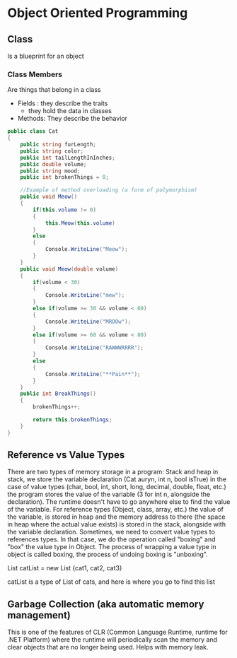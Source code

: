 # Object Oriented Programming

## Class
Is a blueprint for an object

### Class Members
Are things that belong in a class
- Fields : they describe the traits
    - they hold the data in classes
- Methods: They describe the behavior

```csharp
public class Cat
{
    public string furLength;
    public string color;
    public int tailLengthInInches;
    public double volume;
    public string mood;
    public int brokenThings = 0;

    //Example of method overloading (a form of polymorphism)
    public void Meow()
    {
        if(this.volume != 0)
        {
            this.Meow(this.volume)
        }
        else
        {
            Console.WriteLine("Meow");
        }
    }
    public void Meow(double volume)
    {
        if(volume < 30) 
        { 
            Console.WriteLine("mew");
        }
        else if(volume >= 30 && volume < 60)
        {
            Console.WriteLine("MROOw");
        }
        else if(volume >= 60 && volume < 80)
        {
            Console.WriteLine("RAWWWRRRR");
        }
        else
        {
            Console.WriteLine("**Pain**");
        }
    }
    public int BreakThings()
    {
        brokenThings++;

        return this.brokenThings;
    }
}

```

## Reference vs Value Types
There are two types of memory storage in a program: Stack and heap
in stack, we store the variable declaration (Cat auryn, int n, bool isTrue)
in the case of value types (char, bool, int, short, long, decimal, double, float, etc.) the program stores the value of the variable (3 for int n, alongside the declaration). The runtime doesn't have to go anywhere else to find the value of the variable.
For reference types (Object, class, array, etc.) the value of the variable, is stored in heap and the memory address to there (the space in heap where the actual value exists) is stored in the stack, alongside with the variable declaration.
Sometimes, we need to convert value types to references types. In that case, we do the operation called "boxing" and "box" the value type in Object. The process of wrapping a value type in object is called boxing, the process of undoing boxing is "unboxing".

List<Cat> catList = new List<Cat> {cat1, cat2, cat3}

catList is a type of List of cats, and here is where you go to find this list

## Garbage Collection (aka automatic memory management)
This is one of the features of CLR (Common Language Runtime, runtime for .NET Platform) where the runtime will periodically scan the memory and clear objects that are no longer being used. Helps with memory leak.

